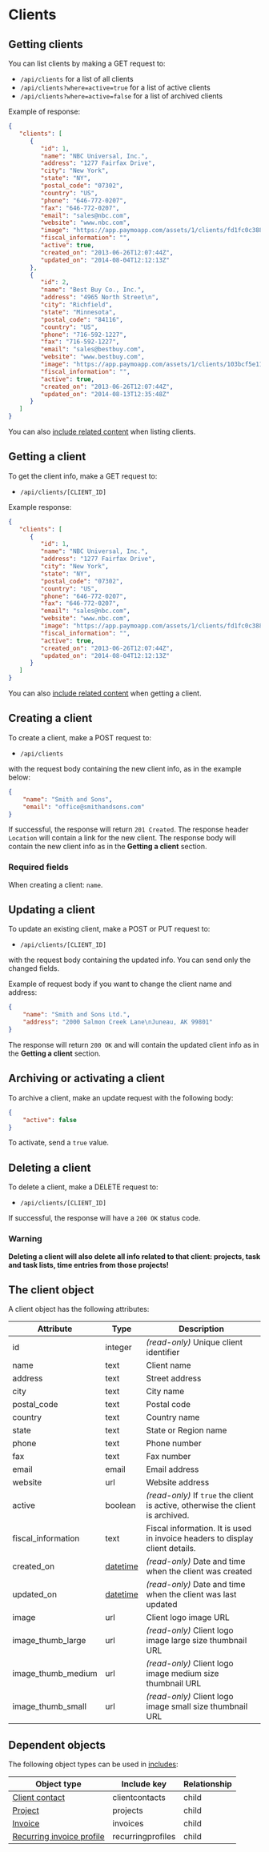 # Clients

## Getting clients

You can list clients by making a GET request to:

* `/api/clients` for a list of all clients
* `/api/clients?where=active=true` for a list of active clients
* `/api/clients?where=active=false` for a list of archived clients
 
Example of response:

```json
{
   "clients": [
      {
         "id": 1,
         "name": "NBC Universal, Inc.",
         "address": "1277 Fairfax Drive",
         "city": "New York",
         "state": "NY",
         "postal_code": "07302",
         "country": "US",
         "phone": "646-772-0207",
         "fax": "646-772-0207",
         "email": "sales@nbc.com",
         "website": "www.nbc.com",
         "image": "https://app.paymoapp.com/assets/1/clients/fd1fc0c388bbd7aff03a6be5aa5f8945.png",
         "fiscal_information": "",
         "active": true,
         "created_on": "2013-06-26T12:07:44Z",
         "updated_on": "2014-08-04T12:12:13Z"
      },
      {
         "id": 2,
         "name": "Best Buy Co., Inc.",
         "address": "4965 North Street\n",
         "city": "Richfield",
         "state": "Minnesota",
         "postal_code": "84116",
         "country": "US",
         "phone": "716-592-1227",
         "fax": "716-592-1227",
         "email": "sales@bestbuy.com",
         "website": "www.bestbuy.com",
         "image": "https://app.paymoapp.com/assets/1/clients/103bcf5e11fa4f261151e2a3b69be269.png",
         "fiscal_information": "",
         "active": true,
         "created_on": "2013-06-26T12:07:44Z",
         "updated_on": "2014-08-13T12:35:48Z"
      }
   ]
}     
```

You can also [include related content](includes.md) when listing clients.

## Getting a client

To get the client info, make a GET request to:

* `/api/clients/[CLIENT_ID]`

Example response:

```json
{
   "clients": [
      {
         "id": 1,
         "name": "NBC Universal, Inc.",
         "address": "1277 Fairfax Drive",
         "city": "New York",
         "state": "NY",
         "postal_code": "07302",
         "country": "US",
         "phone": "646-772-0207",
         "fax": "646-772-0207",
         "email": "sales@nbc.com",
         "website": "www.nbc.com",
         "image": "https://app.paymoapp.com/assets/1/clients/fd1fc0c388bbd7aff03a6be5aa5f8945.png",
         "fiscal_information": "",
         "active": true,
         "created_on": "2013-06-26T12:07:44Z",
         "updated_on": "2014-08-04T12:12:13Z"
      }
   ]
}  
```

You can also [include related content](includes.md) when getting a client.

## Creating a client

To create a client, make a POST request to:

* `/api/clients`

with the request body containing the new client info, as in the example below:

```json
{
    "name": "Smith and Sons",
    "email": "office@smithandsons.com"
}
```

If successful, the response will return `201 Created`. The response header `Location` will contain a link for the new client. The response body will contain the new client info as in the **Getting a client** section.

### Required fields

When creating a client: `name`.

## Updating a client

To update an existing client, make a POST or PUT request to:

* `/api/clients/[CLIENT_ID]`

with the request body containing the updated info. You can send only the changed fields.

Example of request body if you want to change the client name and address:

```json
{
    "name": "Smith and Sons Ltd.",
    "address": "2000 Salmon Creek Lane\nJuneau, AK 99801"
}
```

The response will return `200 OK` and will contain the updated client info as in the **Getting a client** section.

## Archiving or activating a client

To archive a client, make an update request with the following body:

```json
{
    "active": false
}
```

To activate, send a `true` value.

## Deleting a client

To delete a client, make a DELETE request to:

* `/api/clients/[CLIENT_ID]`

If successful, the response will have a `200 OK` status code.

### Warning

**Deleting a client will also delete all info related to that client: projects, task and task lists, time entries from those projects!**

## The client object

A client object has the following attributes:

Attribute|Type|Description
---------|----|-----------
id | integer | _(read-only)_ Unique client identifier
name | text | Client name
address | text | Street address
city | text | City name
postal_code | text | Postal code
country | text | Country name
state | text | State or Region name
phone | text | Phone number
fax | text | Fax number
email | email | Email address
website | url | Website address
active | boolean | _(read-only)_ If `true` the client is active, otherwise the client is archived.
fiscal_information | text | Fiscal information. It is used in invoice headers to display client details. 
created_on | [datetime](datetime.md) | _(read-only)_ Date and time when the client was created
updated_on | [datetime](datetime.md) | _(read-only)_ Date and time when the client was last updated
image | url | Client logo image URL
image_thumb_large | url | _(read-only)_ Client logo image large size thumbnail URL
image_thumb_medium | url | _(read-only)_ Client logo image medium size thumbnail URL
image_thumb_small | url | _(read-only)_ Client logo image small size thumbnail URL

## Dependent objects

The following object types can be used in [includes](includes.md):

Object type|Include key|Relationship
-----------|-----------|----
[Client contact](client_contacts.md) | clientcontacts | child
[Project](projects.md) | projects | child
[Invoice](invoices.md) | invoices | child
[Recurring invoice profile](recurring_profiles.md) | recurringprofiles | child
